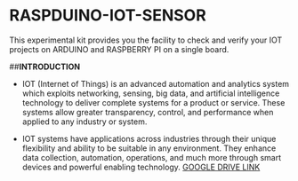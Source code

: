 # RASPDUINO-IOT-SENSOR

This experimental kit provides you the facility to check and verify your IOT projects on ARDUINO and RASPBERRY PI on a single board.

##**INTRODUCTION**

* IOT (Internet of Things) is an advanced automation and analytics system which exploits networking, sensing, big data, and artificial intelligence technology to deliver complete systems for a product or service. These systems allow greater transparency, control, and performance when applied to any industry or system.

* IOT systems have applications across industries through their unique flexibility and ability to be suitable in any environment. They enhance data collection, automation, operations, and much more through smart devices and powerful enabling technology.
[GOOGLE DRIVE LINK](https://drive.google.com/file/d/17AKoKvmOfb26LWJAPuifU5B-RI3DSGVX/view?usp=sharing)
